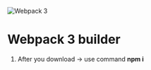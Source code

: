 ![Webpack 3](https://webpack.js.org/cd0bb358c45b584743d8ce4991777c42.svg "Webpack 3")

# **Webpack 3 builder**

1. After you download -> use command **npm i**
